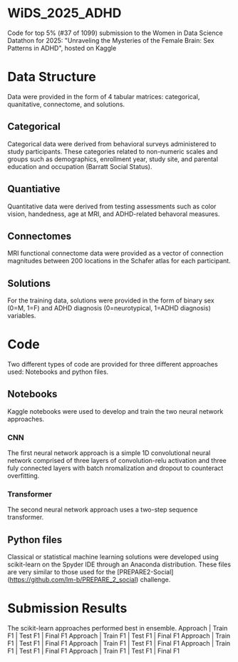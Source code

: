 # WiDS_2025_ADHD
Code for top 5% (#37 of 1099) submission to the Women in Data Science Datathon for 2025: "Unraveling the Mysteries of the Female Brain: Sex Patterns in ADHD", hosted on Kaggle 


# Data Structure 
Data were provided in the form of 4 tabular matrices: categorical, quanitative, connectome, and solutions. 
## Categorical 
Categorical data were derived from behavioral surveys administered to study participants. These categories related to non-numeric scales and groups such as demographics, enrollment year, study site, and parental education and occupation (Barratt Social Status). 

## Quantiative 
Quantitative data were derived from testing assessments such as color vision, handedness, age at MRI, and ADHD-related behavoral measures. 

## Connectomes 
MRI functional connectome data were provided as a vector of connection magnitudes  between 200 locations in the Schafer atlas for each participant. 

## Solutions
For the training data, solutions were provided in the form of binary sex (0=M, 1=F) and ADHD diagnosis (0=neurotypical, 1=ADHD diagnosis) variables. 

# Code
Two different types of code are provided for three different approaches used: Notebooks and python files. 
## Notebooks 
Kaggle notebooks were used to develop and train the two neural network approaches. 
### CNN 
The first neural network approach is a simple 1D convolutional neural network comprised of three layers of convolution-relu activation and three fuly connected layers with batch nromalization and dropout to counteract overfitting.  
### Transformer 
The second neural network approach uses a two-step sequence transformer.  
## Python files 
Classical or statistical machine learning solutions were developed using scikit-learn on the Spyder IDE through an Anaconda distribution. These files are very similar to those used for the [PREPARE2-Social] (https://github.com/lm-b/PREPARE_2_social) challenge.  

# Submission Results
The scikit-learn approaches performed best in ensemble. 
Approach    |      Train F1      |    Test F1        |   Final F1 
Approach    |      Train F1      |    Test F1        |   Final F1 
Approach    |      Train F1      |    Test F1        |   Final F1 
Approach    |      Train F1      |    Test F1        |   Final F1 
Approach    |      Train F1      |    Test F1        |   Final F1 
Approach    |      Train F1      |    Test F1        |   Final F1 



